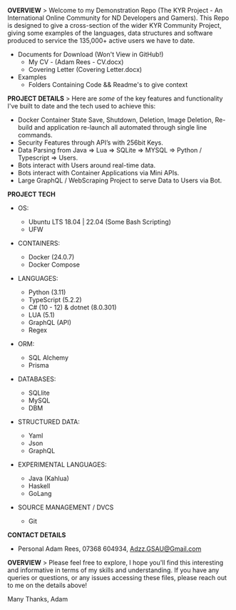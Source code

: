 **OVERVIEW**
    > Welcome to my Demonstration Repo (The KYR Project - An International Online Community for ND Developers and Gamers). 
    This Repo is designed to give a cross-section of the wider KYR Community Project, giving some examples of the languages, data structures and software produced to service the 135,000+ active users we have to date.

- Documents for Download (Won't View in GitHub!)
    - My CV - (Adam Rees - CV.docx)
    - Covering Letter (Covering Letter.docx)
- Examples
    - Folders Containing Code && Readme's to give context
    
    

**PROJECT DETAILS**
    > Here are *some* of the key features and functionality I've built to date and the tech used to achieve this:

- Docker Container State Save, Shutdown, Deletion, Image Deletion, Re-build and application re-launch all automated through single line commands.
- Security Features through API’s with 256bit Keys.
- Data Parsing from Java => Lua => SQLite => MYSQL => Python / Typescript => Users.
- Bots interact with Users around real-time data.
- Bots interact with Container Applications via Mini APIs.
- Large GraphQL / WebScraping Project to serve Data to Users via Bot.



**PROJECT TECH**
- OS:
    - Ubuntu LTS 18.04 | 22.04 (Some Bash Scripting)
    - UFW

- CONTAINERS:
    - Docker (24.0.7)
    - Docker Compose

- LANGUAGES:
    - Python (3.11)
    - TypeScript (5.2.2) 
    - C# (10 - 12) & dotnet (8.0.301)
    - LUA (5.1)
    - GraphQL (API)
    - Regex

- ORM:
    - SQL Alchemy
    - Prisma

- DATABASES:
    - SQLlite
    - MySQL
    - DBM

- STRUCTURED DATA:
    - Yaml
    - Json
    - GraphQL

- EXPERIMENTAL LANGUAGES:
    - Java (Kahlua)
    - Haskell
    - GoLang

- SOURCE MANAGEMENT / DVCS
    - Git
    
    

**CONTACT DETAILS**
- Personal
    Adam Rees, 07368 604934, Adzz.GSAU@Gmail.com
    
    
    
**OVERVIEW**
    > Please feel free to explore, I hope you'll find this interesting and informative in terms of my skills and understanding.
    If you have any queries or questions, or any issues accessing these files, please reach out to me on the details above!

Many Thanks, Adam